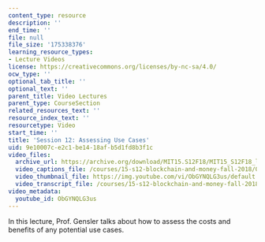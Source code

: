 ```yaml
---
content_type: resource
description: ''
end_time: ''
file: null
file_size: '175338376'
learning_resource_types:
- Lecture Videos
license: https://creativecommons.org/licenses/by-nc-sa/4.0/
ocw_type: ''
optional_tab_title: ''
optional_text: ''
parent_title: Video Lectures
parent_type: CourseSection
related_resources_text: ''
resource_index_text: ''
resourcetype: Video
start_time: ''
title: 'Session 12: Assessing Use Cases'
uid: 9e10007c-e2c1-be14-18af-b5d1fd8b3f1c
video_files:
  archive_url: https://archive.org/download/MIT15.S12F18/MIT15_S12F18_lec12_300k.mp4
  video_captions_file: /courses/15-s12-blockchain-and-money-fall-2018/0f6ba32e533052ee866d8a18b57492ea_ObGYNQLG3us.vtt
  video_thumbnail_file: https://img.youtube.com/vi/ObGYNQLG3us/default.jpg
  video_transcript_file: /courses/15-s12-blockchain-and-money-fall-2018/da9cbe6d707f6e6afefb3e31cd7d8112_ObGYNQLG3us.pdf
video_metadata:
  youtube_id: ObGYNQLG3us
---
```


In this lecture, Prof. Gensler talks about how to assess the costs and benefits of any potential use cases.

